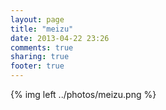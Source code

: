```yaml
---
layout: page
title: "meizu"
date: 2013-04-22 23:26
comments: true
sharing: true
footer: true
---
```


{% img left ../photos/meizu.png %}

